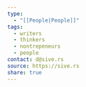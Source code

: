```yaml
---
type:
  - "[[People|People]]"
tags:
  - writers
  - thinkers
  - nontrepeneurs
  - people
contact: d@sive.rs
source: https://sive.rs
share: true
---
```

